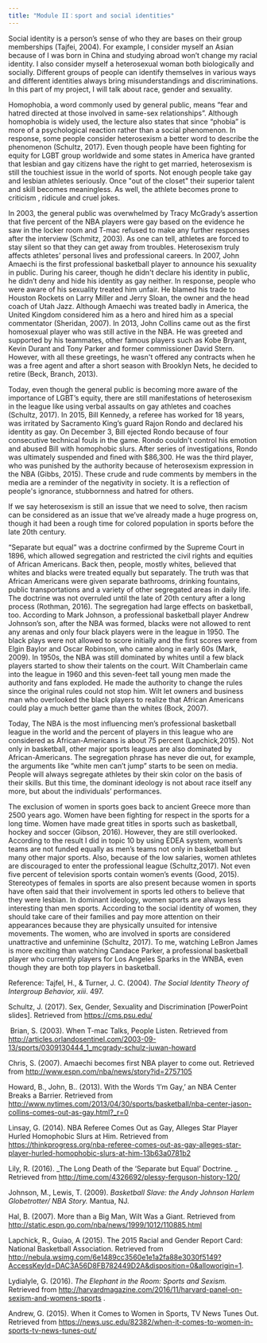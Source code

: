 ```yaml
---
title: "Module II：sport and social identities"
---
```


Social identity is a person’s sense of who they are bases on their group memberships (Tajfei, 2004). For example, I consider myself an Asian because of I was born in China and studying abroad won’t change my racial identity. I also consider myself a heterosexual woman both biologically and socially. Different groups of people can identify themselves in various ways and different identities always bring misunderstandings and discriminations. In this part of my project, I will talk about race, gender and sexuality.

Homophobia, a word commonly used by general public, means “fear and hatred directed at those involved in same-sex relationships”. Although homophobia is widely used, the lecture also states that since “phobia” is more of a psychological reaction rather than a social phenomenon. In response, some people consider heterosexism a better word to describe the phenomenon (Schultz, 2017). Even though people have been fighting for equity for LGBT group worldwide and some states in America have granted that lesbian and gay citizens have the right to get married, heterosexism is still the touchiest issue in the world of sports. Not enough people take gay and lesbian athletes seriously. Once "out of the closet" their superior talent and skill becomes meaningless. As well, the athlete becomes prone to criticism , ridicule and cruel jokes.

In 2003, the general public was overwhelmed by Tracy McGrady’s assertion that five percent of the NBA players were gay based on the evidence he saw in the locker room and T-mac refused to make any further responses after the interview (Schmitz, 2003). As one can tell, athletes are forced to stay silent so that they can get away from troubles. Heterosexism truly affects athletes’ personal lives and professional careers. In 2007, John Amaechi is the first professional basketball player to announce his sexuality in public. During his career, though he didn't declare his identity in public, he didn’t deny and hide his identity as gay neither. In response, people who were aware of his sexuality treated him unfair. He blamed his trade to Houston Rockets on Larry Miller and Jerry Sloan, the owner and the head coach of Utah Jazz. Although Amaechi was treated badly in America, the United Kingdom considered him as a hero and hired him as a special commentator (Sheridan, 2007).  In 2013, John Collins came out as the first homosexual player who was still active in the NBA. He was greeted and supported by his teammates, other famous players such as Kobe Bryant, Kevin Durant and Tony Parker and former commissioner David Stern. However, with all these greetings, he wasn't offered any contracts when he was a free agent and after a short season with Brooklyn Nets, he decided to retire (Beck, Branch, 2013).

Today, even though the general public is becoming more aware of the importance of LGBT’s equity, there are still manifestations of heterosexism in the league like using verbal assaults on gay athletes and coaches (Schultz, 2017). In 2015, Bill Kennedy, a referee has worked for 18 years, was irritated by Sacramento King’s guard Rajon Rondo and declared his identity as gay. On December 3, Bill ejected Rondo because of four consecutive technical fouls in the game. Rondo couldn't control his emotion and abused Bill with homophobic slurs. After series of investigations, Rondo was ultimately suspended and fined with $86,300. He was the third player, who was punished by the authority because of heterosexism expression in the NBA (Gibbs, 2015). These crude and rude comments by members in the media are a reminder of the negativity in society. It is a reflection of people's ignorance, stubbornness and hatred for others.

If we say heterosexism is still an issue that we need to solve, then racism can be considered as an issue that we’ve already made a huge progress on, though it had been a rough time for colored population in sports before the late 20th century.

“Separate but equal” was a doctrine confirmed by the Supreme Court in 1896, which allowed segregation and restricted the civil rights and equities of African Americans. Back then, people, mostly whites, believed that whites and blacks were treated equally but separately. The truth was that African Americans were given separate bathrooms, drinking fountains, public transportations and a variety of other segregated areas in daily life. The doctrine was not overruled until the late of 20th century after a long process (Rothman, 2016). The segregation had large effects on basketball, too. According to Mark Johnson, a professional basketball player Andrew Johnson’s son, after the NBA was formed, blacks were not allowed to rent any arenas and only four black players were in the league in 1950. The black plays were not allowed to score initially and the first scores were from Elgin Baylor and Oscar Robinson, who came along in early 60s (Mark, 2009). In 1950s, the NBA was still dominated by whites until a few black players started to show their talents on the court. Wilt Chamberlain came into the league in 1960 and this seven-feet tall young men made the authority and fans exploded. He made the authority to change the rules since the original rules could not stop him. Wilt let owners and business man who overlooked the black players to realize that African Americans could play a much better game than the whites (Bock, 2007).  

Today, The NBA is the most influencing men’s professional basketball league in the world and the percent of players in this league who are considered as African-Americans is about 75 percent (Lapchick,2015).  Not only in basketball, other major sports leagues are also dominated by African-Americans. The segregation phrase has never die out, for example, the arguments like “white men can’t jump” starts to be seen on media. People will always segregate athletes by their skin color on the basis of their skills. But this time, the dominant ideology is not about race itself any more, but about the individuals’ performances.

The exclusion of women in sports goes back to ancient Greece more than 2500 years ago.  Women have been fighting for respect in the sports for a long time. Women have made great titles in sports such as basketball, hockey and soccer (Gibson, 2016). However, they are still overlooked. According to the result I did in topic 10 by using EDEA system, women’s teams are not funded equally as men’s teams not only in basketball but many other major sports. Also, because of the low salaries, women athletes are discouraged to enter the professional league (Schultz,2017). Not even five percent of television sports contain women’s events (Good, 2015). Stereotypes of females in sports are also present because women in sports have often said that their involvement in sports led others to believe that they were lesbian. In dominant ideology, women sports are always less interesting than men sports. According to the social identity of women, they should take care of their families and pay more attention on their appearances because they are physically unsuited for intensive movements. The women, who are involved in sports are considered unattractive and unfeminine (Schultz, 2017). To me, watching LeBron James is more exciting than watching Candace Parker, a professional basketball player who currently players for Los Angeles Sparks in the WNBA, even though they are both top players in basketball.









Reference:
Tajfel, H., & Turner, J. C. (2004). _The Social Identity Theory of Intergroup Behavior, xiii_. 497.

Schultz, J. (2017). Sex, Gender, Sexuality and Discrimination [PowerPoint slides]. Retrieved from https://cms.psu.edu/

 Brian, S. (2003). When T-mac Talks, People Listen. Retrieved from http://articles.orlandosentinel.com/2003-09-13/sports/0309130444_1_mcgrady-schulz-juwan-howard

Chris, S. (2007). Amaechi becomes first NBA player to come out. Retrieved from http://www.espn.com/nba/news/story?id=2757105

Howard, B., John, B.. (2013). With the Words ‘I’m Gay,’ an NBA Center Breaks a Barrier. Retrieved from http://www.nytimes.com/2013/04/30/sports/basketball/nba-center-jason-collins-comes-out-as-gay.html?_r=0

Linsay, G. (2014). NBA Referee Comes Out as Gay, Alleges Star Player Hurled Homophobic Slurs at Him. Retrieved from https://thinkprogress.org/nba-referee-comes-out-as-gay-alleges-star-player-hurled-homophobic-slurs-at-him-13b63a0781b2

Lily, R. (2016). _The Long Death of the ‘Separate but Equal’ Doctrine. _ Retrieved from http://time.com/4326692/plessy-ferguson-history-120/

Johnson, M., Lewis, T. (2009). _Basketball Slave: the Andy Johnson Harlem Globetrotter/ NBA Story._ Mantua, NJ.

Hal, B. (2007). More than a Big Man, Wilt Was a Giant. Retrieved from http://static.espn.go.com/nba/news/1999/1012/110885.html

Lapchick, R., Guiao, A (2015). The 2015 Racial and Gender Report Card: National Basketball Association. Retrieved from http://nebula.wsimg.com/6e1489cc3560e1e1a2fa88e3030f5149?AccessKeyId=DAC3A56D8FB782449D2A&disposition=0&alloworigin=1.

Lydialyle, G. (2016). _The Elephant in the Room: Sports and Sexism._ Retrieved from http://harvardmagazine.com/2016/11/harvard-panel-on-sexism-and-womens-sports .

Andrew, G. (2015). When it Comes to Women in Sports, TV News Tunes Out. Retrieved from https://news.usc.edu/82382/when-it-comes-to-women-in-sports-tv-news-tunes-out/
